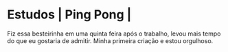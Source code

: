 # Estudos | Ping Pong |
Fiz essa besteirinha em uma quinta feira após o trabalho, levou mais tempo do que eu gostaria de admitir. Minha primeira criação e estou orgulhoso.

